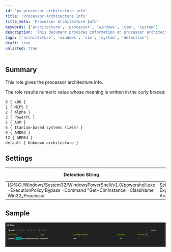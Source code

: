 ```yaml
---
id: 'ps-processor-architecture-info'
title: 'Processor Architecture Info'
title_meta: 'Processor Architecture Info'
keywords: ['architecture', 'processor', 'windows', 'cim', 'system']
description: 'This document provides information on processor architecture, detailing the numeric values corresponding to various architectures such as x86, MIPS, Alpha, PowerPC, ARM, Itanium, AMD64, and ARM64. It also includes detection settings and a sample image for reference.'
tags: ['architecture', 'windows', 'cim', 'system', 'detection']
draft: true
unlisted: true
---
```

## Summary

This role gives the processor architecture info.

The role results numeric value whose meaning is written in the curly braces:

```
0 { x86 }
1 { MIPS }
2 { Alpha }
3 { PowerPC }
5 { ARM }
6 { Itanium-based systems (ia64) }
9 { AMD64 }
12 { ARM64 }
default { Unknown architecture }
```

## Settings

| Detection String                                                                                                                                                               | Comparator | Result      | Applicable OS |
|-------------------------------------------------------------------------------------------------------------------------------------------------------------------------------|------------|-------------|----------------|
| {@%C:/Windows/System32/WindowsPowerShell/v1.0/powershell.exe -ExecutionPolicy Bypass -Command "Get-CimInstance -ClassName Win32_Processor | Select-Object -ExpandProperty Architecture"@%} | Exists     | 0,9,12, etc. | Windows        |

## Sample

![Sample Image](../../static/img/Dynamic-Processor-Architecture-Role/image_1.png)




